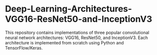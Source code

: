 # Deep-Learning-Architectures-VGG16-ResNet50-and-InceptionV3
This repository contains implementations of three popular convolutional neural network architectures: VGG16, ResNet50, and InceptionV3. Each architecture is implemented from scratch using Python and TensorFlow/Keras.
